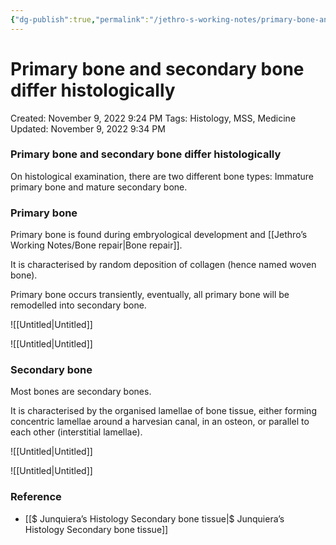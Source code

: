 ```yaml
---
{"dg-publish":true,"permalink":"/jethro-s-working-notes/primary-bone-and-secondary-bone-differ-histologica/","dgPassFrontmatter":true}
---
```



# Primary bone and secondary bone differ histologically

Created: November 9, 2022 9:24 PM
Tags: Histology, MSS, Medicine
Updated: November 9, 2022 9:34 PM

### Primary bone and secondary bone differ histologically

On histological examination, there are two different bone types: Immature primary bone and mature secondary bone.

### Primary bone

Primary bone is found during embryological development and [[Jethro’s Working Notes/Bone repair\|Bone repair]].

It is characterised by random deposition of collagen (hence named woven bone).

Primary bone occurs transiently, eventually, all primary bone will be remodelled into secondary bone.

![[Untitled\|Untitled]]

![[Untitled\|Untitled]]

### Secondary bone

Most bones are secondary bones.

It is characterised by the organised lamellae of bone tissue, either forming concentric lamellae around a harvesian canal, in an osteon, or parallel to each other (interstitial lamellae).

![[Untitled\|Untitled]]

![[Untitled\|Untitled]]

### Reference

- [[$ Junquiera’s Histology  Secondary bone tissue\|$ Junquiera’s Histology  Secondary bone tissue]]